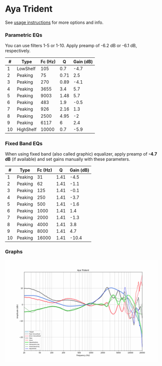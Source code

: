 # Aya Trident
See [usage instructions](https://github.com/jaakkopasanen/AutoEq#usage) for more options and info.

### Parametric EQs
You can use filters 1-5 or 1-10. Apply preamp of -6.2 dB or -6.1 dB, respectively.

|   # | Type      |   Fc (Hz) |    Q |   Gain (dB) |
|-----|-----------|-----------|------|-------------|
|   1 | LowShelf  |       105 | 0.7  |        -4.7 |
|   2 | Peaking   |        75 | 0.71 |         2.5 |
|   3 | Peaking   |       270 | 0.89 |        -4.1 |
|   4 | Peaking   |      3655 | 3.4  |         5.7 |
|   5 | Peaking   |      9003 | 1.48 |         5.7 |
|   6 | Peaking   |       483 | 1.9  |        -0.5 |
|   7 | Peaking   |       926 | 2.16 |         1.3 |
|   8 | Peaking   |      2500 | 4.95 |        -2   |
|   9 | Peaking   |      6117 | 6    |         2.4 |
|  10 | HighShelf |     10000 | 0.7  |        -5.9 |

### Fixed Band EQs
When using fixed band (also called graphic) equalizer, apply preamp of **-4.7 dB** (if available) and set gains manually with these parameters.

|   # | Type    |   Fc (Hz) |    Q |   Gain (dB) |
|-----|---------|-----------|------|-------------|
|   1 | Peaking |        31 | 1.41 |        -4.5 |
|   2 | Peaking |        62 | 1.41 |        -1.1 |
|   3 | Peaking |       125 | 1.41 |        -0.1 |
|   4 | Peaking |       250 | 1.41 |        -3.7 |
|   5 | Peaking |       500 | 1.41 |        -1.6 |
|   6 | Peaking |      1000 | 1.41 |         1.4 |
|   7 | Peaking |      2000 | 1.41 |        -1.3 |
|   8 | Peaking |      4000 | 1.41 |         3.8 |
|   9 | Peaking |      8000 | 1.41 |         4.7 |
|  10 | Peaking |     16000 | 1.41 |       -10.4 |

### Graphs
![](./Aya%20Trident.png)
